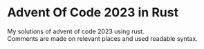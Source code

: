 # Advent Of Code 2023 in Rust

My solutions of advent of code 2023 using rust.<br>
Comments are made on relevant places and used readable syntax.